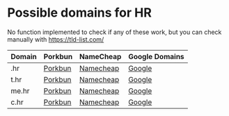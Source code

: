 # Possible domains for HR

No function implemented to check if any of these work, but you can check manually with https://tld-list.com/

| Domain | Porkbun | NameCheap | Google Domains |
|---|---|---|---|
| .hr | [Porkbun](https://porkbun.com/checkout/search?prb=e814663da1&tlds=&idnLanguage=&search=search&q=.hr) | [Namecheap](https://www.namecheap.com/domains/registration/results/?domain=.hr) | [Google](https://domains.google.com/registrar/search?searchTerm=.hr) |
| t.hr | [Porkbun](https://porkbun.com/checkout/search?prb=e814663da1&tlds=&idnLanguage=&search=search&q=t.hr) | [Namecheap](https://www.namecheap.com/domains/registration/results/?domain=t.hr) | [Google](https://domains.google.com/registrar/search?searchTerm=t.hr) |
| me.hr | [Porkbun](https://porkbun.com/checkout/search?prb=e814663da1&tlds=&idnLanguage=&search=search&q=me.hr) | [Namecheap](https://www.namecheap.com/domains/registration/results/?domain=me.hr) | [Google](https://domains.google.com/registrar/search?searchTerm=me.hr) |
| c.hr | [Porkbun](https://porkbun.com/checkout/search?prb=e814663da1&tlds=&idnLanguage=&search=search&q=c.hr) | [Namecheap](https://www.namecheap.com/domains/registration/results/?domain=c.hr) | [Google](https://domains.google.com/registrar/search?searchTerm=c.hr) |
